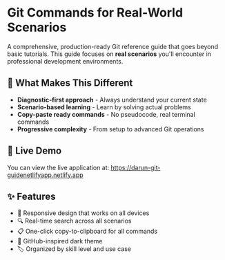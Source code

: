 # Git Commands for Real-World Scenarios

A comprehensive, production-ready Git reference guide that goes beyond basic tutorials. This guide focuses on **real scenarios** you'll encounter in professional development environments.

## 🎯 What Makes This Different

- **Diagnostic-first approach** - Always understand your current state
- **Scenario-based learning** - Learn by solving actual problems
- **Copy-paste ready commands** - No pseudocode, real terminal commands
- **Progressive complexity** - From setup to advanced Git operations

## 🚀 Live Demo

You can view the live application at: https://darun-git-guidenetlifyapp.netlify.app

## ✨ Features

- 📱 Responsive design that works on all devices
- 🔍 Real-time search across all scenarios
- 📋 One-click copy-to-clipboard for all commands
- 🎨 GitHub-inspired dark theme
- 🏷️ Organized by skill level and use case
